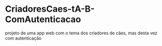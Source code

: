 # CriadoresCaes-tA-B-ComAutenticacao
projeto de uma app web com o tema dos criadores de cães, mas desta vez com autenticação
